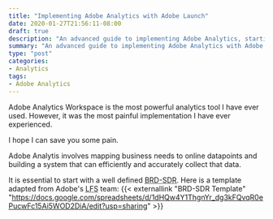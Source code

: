 ```yaml
---
title: "Implementing Adobe Analytics with Adobe Launch"
date: 2020-01-27T21:56:11-08:00
draft: true
description: "An advanced guide to implementing Adobe Analytics, starting with an SDR (solution design reference) template and ending with Adobe Launch publication."
summary: "An advanced guide to implementing Adobe Analytics with Adobe Launch using data elements, _satellite, and custom events."
type: "post"
categories:
- Analytics
tags:
- Adobe Analytics
---
```


Adobe Analytics Workspace is the most powerful analytics tool I have ever used. However, it was the most painful implementation I have ever experienced.

I hope I can save you some pain.

Adobe Analytis involves mapping business needs to online datapoints and building a system that can efficiently and accurately collect that data.

It is essential to start with a well defined <abbr title="Business Requirements Document - Solution Design Reference">BRD-SDR</abbr>. Here is a template adapted from Adobe's <abbr  title="Launch Foundation Services">LFS</abbr> team: {{< externallink "BRD-SDR Template" "https://docs.google.com/spreadsheets/d/1dHQw4Y1ThgnYr_dg3kFQvqR0ePucwFc15Ai5WOD2DiA/edit?usp=sharing" >}}
